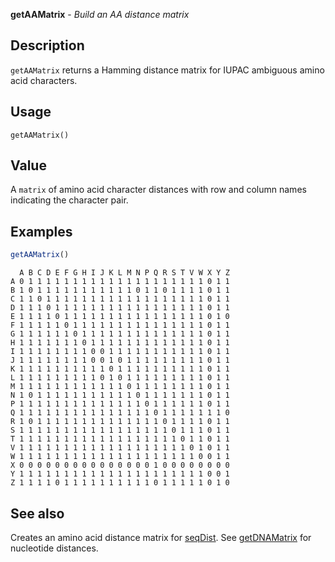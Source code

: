 





**getAAMatrix** - *Build an AA distance matrix*

Description
--------------------

`getAAMatrix` returns a Hamming distance matrix for IUPAC ambiguous
amino acid characters.


Usage
--------------------
```
getAAMatrix()
```


Value
-------------------

A `matrix` of amino acid character distances with row and column names 
indicating the character pair.



Examples
-------------------

```R
getAAMatrix()
```


```
  A B C D E F G H I J K L M N P Q R S T V W X Y Z
A 0 1 1 1 1 1 1 1 1 1 1 1 1 1 1 1 1 1 1 1 1 0 1 1
B 1 0 1 1 1 1 1 1 1 1 1 1 1 0 1 1 0 1 1 1 1 0 1 1
C 1 1 0 1 1 1 1 1 1 1 1 1 1 1 1 1 1 1 1 1 1 0 1 1
D 1 1 1 0 1 1 1 1 1 1 1 1 1 1 1 1 1 1 1 1 1 0 1 1
E 1 1 1 1 0 1 1 1 1 1 1 1 1 1 1 1 1 1 1 1 1 0 1 0
F 1 1 1 1 1 0 1 1 1 1 1 1 1 1 1 1 1 1 1 1 1 0 1 1
G 1 1 1 1 1 1 0 1 1 1 1 1 1 1 1 1 1 1 1 1 1 0 1 1
H 1 1 1 1 1 1 1 0 1 1 1 1 1 1 1 1 1 1 1 1 1 0 1 1
I 1 1 1 1 1 1 1 1 0 0 1 1 1 1 1 1 1 1 1 1 1 0 1 1
J 1 1 1 1 1 1 1 1 0 0 1 0 1 1 1 1 1 1 1 1 1 0 1 1
K 1 1 1 1 1 1 1 1 1 1 0 1 1 1 1 1 1 1 1 1 1 0 1 1
L 1 1 1 1 1 1 1 1 1 0 1 0 1 1 1 1 1 1 1 1 1 0 1 1
M 1 1 1 1 1 1 1 1 1 1 1 1 0 1 1 1 1 1 1 1 1 0 1 1
N 1 0 1 1 1 1 1 1 1 1 1 1 1 0 1 1 1 1 1 1 1 0 1 1
P 1 1 1 1 1 1 1 1 1 1 1 1 1 1 0 1 1 1 1 1 1 0 1 1
Q 1 1 1 1 1 1 1 1 1 1 1 1 1 1 1 0 1 1 1 1 1 1 1 0
R 1 0 1 1 1 1 1 1 1 1 1 1 1 1 1 1 0 1 1 1 1 0 1 1
S 1 1 1 1 1 1 1 1 1 1 1 1 1 1 1 1 1 0 1 1 1 0 1 1
T 1 1 1 1 1 1 1 1 1 1 1 1 1 1 1 1 1 1 0 1 1 0 1 1
V 1 1 1 1 1 1 1 1 1 1 1 1 1 1 1 1 1 1 1 0 1 0 1 1
W 1 1 1 1 1 1 1 1 1 1 1 1 1 1 1 1 1 1 1 1 0 0 1 1
X 0 0 0 0 0 0 0 0 0 0 0 0 0 0 0 1 0 0 0 0 0 0 0 0
Y 1 1 1 1 1 1 1 1 1 1 1 1 1 1 1 1 1 1 1 1 1 0 0 1
Z 1 1 1 1 0 1 1 1 1 1 1 1 1 1 1 0 1 1 1 1 1 0 1 0

```



See also
-------------------

Creates an amino acid distance matrix for [seqDist](seqDist.md).
See [getDNAMatrix](getDNAMatrix.md) for nucleotide distances.



